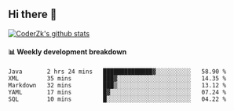 ## Hi there 👋

[![CoderZk's github stats](https://github-readme-stats.vercel.app/api?username=zhoukuo123&show_icons=true&count_private=true)](https://github.com/anuraghazra/github-readme-stats)

#### :bar_chart: Weekly development breakdown

<!--START_SECTION:waka-->
```text
Java       2 hrs 24 mins   ██████████████▓░░░░░░░░░░   58.90 % 
XML        35 mins         ███▓░░░░░░░░░░░░░░░░░░░░░   14.35 % 
Markdown   32 mins         ███▒░░░░░░░░░░░░░░░░░░░░░   13.12 % 
YAML       17 mins         █▓░░░░░░░░░░░░░░░░░░░░░░░   07.24 % 
SQL        10 mins         █░░░░░░░░░░░░░░░░░░░░░░░░   04.22 % 
```
<!--END_SECTION:waka-->
